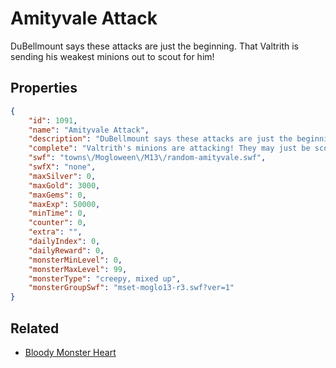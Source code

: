# Amityvale Attack

DuBellmount says these attacks are just the beginning. That Valtrith is sending his weakest minions out to scout for him!

## Properties

```json
{
    "id": 1091,
    "name": "Amityvale Attack",
    "description": "DuBellmount says these attacks are just the beginning. That Valtrith is sending his weakest minions out to scout for him!",
    "complete": "Valtrith's minions are attacking! They may just be scouts but there are a lot of them!",
    "swf": "towns\/Mogloween\/M13\/random-amityvale.swf",
    "swfX": "none",
    "maxSilver": 0,
    "maxGold": 3000,
    "maxGems": 0,
    "maxExp": 50000,
    "minTime": 0,
    "counter": 0,
    "extra": "",
    "dailyIndex": 0,
    "dailyReward": 0,
    "monsterMinLevel": 0,
    "monsterMaxLevel": 99,
    "monsterType": "creepy, mixed up",
    "monsterGroupSwf": "mset-moglo13-r3.swf?ver=1"
}
```

## Related

- [Bloody Monster Heart](../items/10780-bloody-monster-heart.md)

